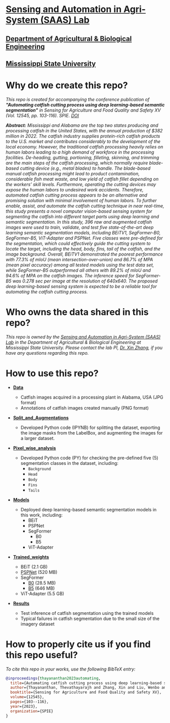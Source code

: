 # [Sensing and Automation in Agri-System (SAAS) Lab](https://sites.google.com/view/xin-zhang-lab/home)
## [Department of Agricultural & Biological Engineering](https://www.abe.msstate.edu/)
## [Mississippi State University](https://www.msstate.edu/)

# Why do we create this repo?
*This repo is created for accompanying the conference publication of **"Automating catfish cutting process using deep learning-based semantic segmentation"** in Sensing for Agriculture and Food Quality and Safety XV (Vol. 12545, pp. 103-116). SPIE. [DOI](https://doi.org/10.1117/12.2663370)*

***Abstract:** Mississippi and Alabama are the top two states producing and processing catfish in the United States, with the annual production of $382 million in 2022. The catfish industry supplies protein-rich catfish products to the U.S. market and contributes considerably to the development of the local economy. However, the traditional catfish processing heavily relies on human labors leading to a high demand of workforce in the processing facilities. De-heading, gutting, portioning, filleting, skinning, and trimming are the main steps of the catfish processing, which normally require blade-based cutting device (e.g., metal blades) to handle. The blade-based manual catfish processing might lead to product contamination, considerable fish meat waste, and low yield of catfish fillet depending on the workers’ skill levels. Furthermore, operating the cutting devices may expose the human labors to undesired work accidents. Therefore, automated catfish cutting process appears to be an alternative and promising solution with minimal involvement of human labors. To further enable, assist, and automate the catfish cutting technique in near real-time, this study presents a novel computer vision-based sensing system for segmenting the catfish into different target parts using deep learning and semantic segmentation. In this study, 396 raw and augmented catfish images were used to train, validate, and test five state-of-the-art deep learning semantic segmentation models, including BEiTV1, SegFormer-B0, SegFormer-B5, ViT-Adapter and PSPNet. Five classes were pre-defined for the segmentation, which could effectively guide the cutting system to locate the target, including the head, body, fins, tail of the catfish, and the image background. Overall, BEiTV1 demonstrated the poorest performance with 77.3% of mIoU (mean intersection-over-union) and 86.7% of MPA (mean pixel accuracy) among all tested models using the test data set, while SegFormer-B5 outperformed all others with 89.2% of mIoU and 94.6% of MPA on the catfish images. The inference speed for SegFormer-B5 was 0.278 sec per image at the resolution of 640x640. The proposed deep learning-based sensing system is expected to be a reliable tool for automating the catfish cutting process.*

# Who owns the data shared in this repo?
*This repo is owned by the [Sensing and Automation in Agri-System (SAAS) Lab](https://sites.google.com/view/xin-zhang-lab/home) in the Department of Agricultural & Biological Engineering at Mississippi State University. Please contact the lab PI, [Dr. Xin Zhang](https://www.abe.msstate.edu/people/faculty/xin-zhang/), if you have any questions regarding this repo.*

# How to use this repo?
- [**Data**](https://github.com/Zhanglab-abe/CatFish-Segment/tree/main/Data)
  - Catfish images acquired in a processing plant in Alabama, USA (JPG format)
  - Annotations of catfish images created manually (PNG format)

- [**Split_and_Augmentations**](https://github.com/Zhanglab-abe/CatFish-Segment/tree/main/Split_and_Augmentations)
  - Developed Python code (IPYNB) for splitting the dataset, exporting the image masks from the LabelBox, and augmenting the images for a larger dataset.

- [**Pixel_wise_analysis**](https://github.com/Zhanglab-abe/CatFish-Segment/tree/main/Pixel_wise_analysis)
  - Developed Python code (PY) for checking the pre-defined five (5) segmentation classes in the dataset, including:
    - `Background`
    - `Head`
    - `Body`
    - `Fins`
    - `Tails`

- [**Models**](https://github.com/Zhanglab-abe/CatFish-Segment/tree/main/Models)
  - Deployed deep learning-based semantic segmentation models in this work, including:
    - BEiT
    - PSPNet
    - SegFormer
      - B0
      - B5
    - ViT-Adapter

- [**Trained_weights**](https://github.com/Zhanglab-abe/CatFish-Segment/tree/main/Trained_weights)
  - BEiT (2.1 GB)
  - [PSPNet](https://github.com/Zhanglab-abe/CatFish-Segment/blob/main/Trained_weights/PSPNet.pth) (520 MB)
  - SegFormer
    - [B0](https://github.com/Zhanglab-abe/CatFish-Segment/tree/main/Trained_weights/SegFormerB0/checkpoint-7200/optimizer.pt) (28.5 MB)
    - [B5](https://github.com/Zhanglab-abe/CatFish-Segment/tree/main/Trained_weights/SegFormerB5/optimizer.pt) (646 MB)
  - ViT-Adapter (5.5 GB)

- [**Results**](https://github.com/Zhanglab-abe/CatFish-Segment/tree/main/Results)
  - Test inference of catfish segmentation using the trained models
  - Typical failures in catfish segmentation due to the small size of the imagery dataset

# How to properly cite us if you find this repo useful?
*To cite this repo in your works, use the following BibTeX entry:*

```bibtex
@inproceedings{thayananthan2023automating,
  title={Automating catfish cutting process using deep learning-based semantic segmentation},
  author={Thayananthan, Thevathayarajh and Zhang, Xin and Liu, Wenbo and Yao, Tianqi and Huang, Yanbo and Wijewardane, Nuwan K and Lu, Yuzhen},
  booktitle={Sensing for Agriculture and Food Quality and Safety XV},
  volume={12545},
  pages={103--116},
  year={2023},
  organization={SPIE}
}
```
